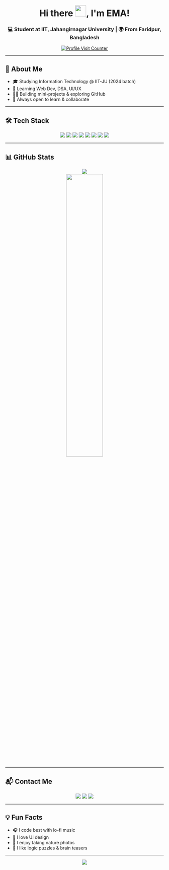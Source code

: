 <h1 align="center">
  Hi there <img src="https://media.giphy.com/media/hvRJCLFzcasrR4ia7z/giphy.gif" width="35" height="35">, I'm EMA!
</h1>

<h3 align="center">💻 Student at IIT, Jahangirnagar University | 🌍 From Faridpur, Bangladesh</h3>

<p align="center">
  <a href="https://github.com/afrozaema">
    <img src="https://komarev.com/ghpvc/?username=afrozaema&label=Visit%20Me&color=ff69b4&style=for-the-badge" alt="Profile Visit Counter">
  </a>
</p>

---

## 🧠 About Me

- 🎓 Studying Information Technology @ IIT-JU (2024 batch)  
- 🌱 Learning Web Dev, DSA, UI/UX  
- 👩‍💻 Building mini-projects & exploring GitHub  
- 💬 Always open to learn & collaborate  

---

## 🛠 Tech Stack

<p align="center">
  <img src="https://img.shields.io/badge/Python-3776AB?style=for-the-badge&logo=python&logoColor=white" />
  <img src="https://img.shields.io/badge/C/C++-00599C?style=for-the-badge&logo=cplusplus&logoColor=white" />
  <img src="https://img.shields.io/badge/HTML5-E34F26?style=for-the-badge&logo=html5&logoColor=white" />
  <img src="https://img.shields.io/badge/CSS3-1572B6?style=for-the-badge&logo=css3&logoColor=white" />
  <img src="https://img.shields.io/badge/JavaScript-F7DF1E?style=for-the-badge&logo=javascript&logoColor=black" />
  <img src="https://img.shields.io/badge/React-61DAFB?style=for-the-badge&logo=react&logoColor=black" />
  <img src="https://img.shields.io/badge/Git-F05032?style=for-the-badge&logo=git&logoColor=white" />
  <img src="https://img.shields.io/badge/Figma-F24E1E?style=for-the-badge&logo=figma&logoColor=white" />
</p>

---

## 📊 GitHub Stats

<p align="center">
  <img src="https://github-profile-summary-cards.vercel.app/api/cards/profile-details?username=afrozaema&theme=github_dark" />
  <br/>
  <img src="https://github-readme-stats.vercel.app/api?username=afrozaema&count_private=true&show_icons=true&theme=radical" width="48%" />

</p>


---

## 📬 Contact Me

<p align="center">
  <a href="mailto:emaafroza0@gmail.com"><img src="https://img.shields.io/badge/Gmail-D14836?style=for-the-badge&logo=gmail&logoColor=white" /></a>
  <a href="https://www.facebook.com/afroza.ema.2024/" target="_blank"><img src="https://img.shields.io/badge/Facebook-1877F2?style=for-the-badge&logo=facebook&logoColor=white" /></a>
  <a href="https://github.com/afrozaema"><img src="https://img.shields.io/badge/GitHub-100000?style=for-the-badge&logo=github&logoColor=white" /></a>
</p>

---

## 💡 Fun Facts

- 🎧 I code best with lo-fi music  
- 🎨 I love UI design  
- 📸 I enjoy taking nature photos  
- 🧩 I like logic puzzles & brain teasers  

---

<p align="center">
  <img src="https://readme-typing-svg.demolab.com?font=Fira+Code&weight=500&pause=1000&color=00B0F0&center=true&vCenter=true&width=435&lines=Thanks+for+visiting!+%F0%9F%92%9C;Follow+my+journey+on+GitHub!+%F0%9F%9A%80" />
</p>
